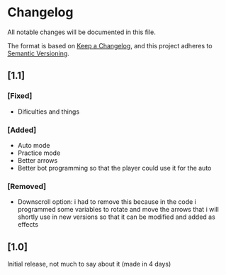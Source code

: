 # Changelog
All notable changes will be documented in this file.

The format is based on [Keep a Changelog](https://keepachangelog.com/en/1.0.0/),
and this project adheres to [Semantic Versioning](https://semver.org/spec/v2.0.0.html).


## [1.1]
### [Fixed]
- Dificulties and things
### [Added]
- Auto mode
- Practice mode
- Better arrows
- Better bot programming so that the player could use it for the auto
### [Removed]
- Downscroll option: i had to remove this because in the code i programmed some variables to rotate and move the arrows that i will shortly use in new versions so that it can be modified and added as effects

## [1.0]
Initial release, not much to say about it (made in 4 days)
